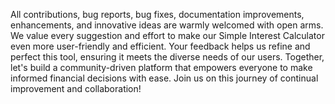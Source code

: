 All contributions, bug reports, bug fixes, documentation improvements, enhancements, and innovative ideas are warmly welcomed with open arms. We value every suggestion and effort to make our Simple Interest Calculator even more user-friendly and efficient. Your feedback helps us refine and perfect this tool, ensuring it meets the diverse needs of our users. Together, let's build a community-driven platform that empowers everyone to make informed financial decisions with ease. Join us on this journey of continual improvement and collaboration!

